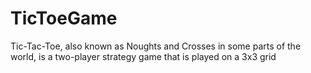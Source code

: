 # TicToeGame
Tic-Tac-Toe, also known as Noughts and Crosses in some parts of the world, is a two-player strategy game that is played on a 3x3 grid
